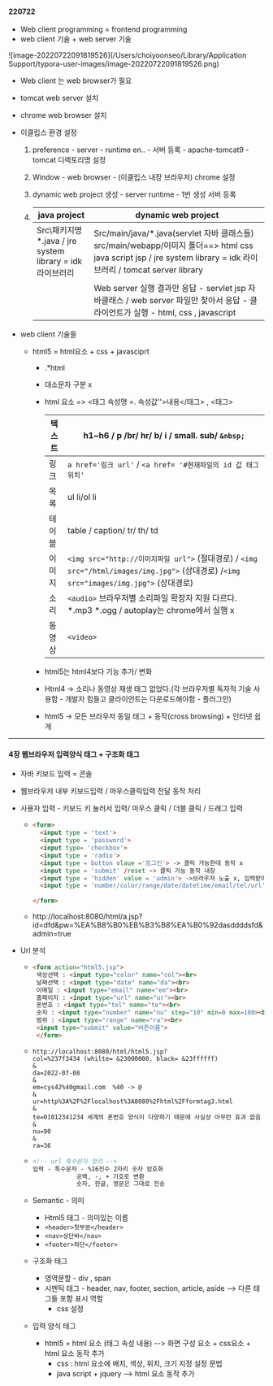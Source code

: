 #### 220722

- Web client programming = frontend programming
- web client 기술 + web server 기술

![image-20220722091819526](/Users/choiyoonseo/Library/Application Support/typora-user-images/image-20220722091819526.png)

- Web client 는 web browser가 필요

- tomcat web server 설치

- chrome web browser 설치

- 이클립스 환경 설정

  1. preference - server - runtime en.. - 서버 등록 - apache-tomcat9 - tomcat 디렉토리명 설정

  2. Window - web browser - (이클립스 내장 브라우저) chrome 설정

  3. dynamic web project 생성 - server runtime - 1번 생성 서버 등록

  4. | java project                                              | dynamic web project                                          |
     | --------------------------------------------------------- | ------------------------------------------------------------ |
     | Src\패키지명\*.java / jre system library = idk 라이브러리 | Src/main/java/*.java(servlet 자바 클래스들)  src/main/webapp/이미지 폴더==>  html css java script jsp                                            / jre system library = idk 라이브러리 / tomcat server library |
     |                                                           | Web server 실행 결과만 응답 - servlet jsp 자바클래스 / web server 파일만 찾아서 응답 - 클라이언트가 실행 - html, css , javascript |

- web client 기술들

  - html5 = html요소 + css + javasciprt

    - .*html

    - 대소문자 구분 x

    - html 요소 => <태그 속성명 =. 속성값''>내용</태그> , <태그>

      | 텍스트 | h1~h6 / p /br/ hr/ b/ i / small. sub/ `&nbsp;`               |
      | ------ | ------------------------------------------------------------ |
      | 링크   | `a href='링크 url'` / `<a href= '#현재파일의 id 값 태그 위치'` |
      | 목록   | ul li/ol li                                                  |
      | 테이블 | table / caption/ tr/ th/ td                                  |
      | 이미지 | `<img src="http://이미지파일 url">` (절대경로) / `<img src="/html/images/img.jpg">` (상대경로) /`<img src="images/img.jpg">` (상대경로) |
      | 소리   | `<audio>` 브라우저별 소리파일 확장자 지원 다르다. *.mp3 *.ogg / autoplay는 chrome에서 실행 x |
      | 동영상 | `<video>`                                                    |

      

    - html5는 html4보다 기능 추가/ 변화

    - Html4 -> 소리나 동영상 재생 태그 없었다.(각 브라우저별 독자적 기술 사용함 - 개발자 힘들고 클라이언트는 다운로드해야함 - 플러그인)

    - html5 -> 모든 브라우저 동일 태그 + 동작(cross browsing) + 인터넷 쉽게

---

#### 4장 웹브라우저 입력양식 태그 + 구조화 태그

- 자바 키보드 입력 = 콘솔

- 웹브라우저 내부 키보드입력 / 마우스클릭입력 전달 동작 처리

- 사용자 입력 - 키보드 키 눌러서 입력/ 마우스 클릭 / 더블 클릭 / 드래그 입력

  - ```html
    <form>
      <input type = 'text'>
      <input type = 'password'>
      <input type= 'checkbox'>
      <input type = 'radio'>
      <input type = button vlaue ='로그인'> -> 클릭 가능한데 동작 x
      <input type = 'submit' /reset -> 클릭 가능 동작 내장
      <input type = 'hidden' value = 'admin'> ->브라우저 노출 x, 입력받아서 서버 다른 파일 전송 (숨김 전송)
      <input type = 'number/color/range/date/datetime/email/tel/url'>
             
    </form>
    ```

  - http://localhost:8080/html/a.jsp?id=dfd&pw=%EA%B8%B0%EB%B3%B8%EA%B0%92dasddddsfd&admin=true

- Url 분석

  - ```html
    <form action="html5.jsp">
     색상선택 : <input type="color" name="col"><br>
     날짜선택 : <input type="date" name="da"><br>
     이메일 : <input type="email" name="em"><br>
     홈페이지 : <input type="url" name="ur"><br>
     폰번호 : <input type="tel" name="te"><br>
     숫자 : <input type="number" name="nu" step="10" min=0 max=100><br>
     범위 : <input type="range" name="ra"><br>
     <input type="submit" value="버튼이름">
     </form>
    ```

  - ```te
    http://localhost:8080/html/html5.jsp?
    col=%237f3434 (whilte= &23000000, black= &23ffffff)
    &
    da=2022-07-08
    &
    em=cys42%40gmail.com  %40 -> @ 
    &
    ur=http%3A%2F%2Flocalhost%3A8080%2Fhtml%2Fformtag3.html
    &
    te=01012341234 세계의 폰번호 양식이 다양하기 때문에 사실상 아무런 효과 없음 
    &
    nu=90
    &
    ra=36
    ```

  - ```html
    <!-- url 특수문자 정리 -->
    입력 - 특수문자 - %16진수 2자리 숫자 암호화
    			공백, -, + 기호로 변환
    			숫자, 한글, 영문은 그대로 전송 
    ```

  - Semantic - 의미

    - Html5 태그 - 의미있는 이름
    - `<header>첫부분</header>`
    - `<nav>상단바</nav>`
    - `<footer>하단</footer>`

  - 구조화 태그

    - 영역분할 - div , span
    - 시멘틱 태그 - header, nav, footer, section, article, aside --> 다른 태그들 포함 표시 역할 
      - css 설정 

  - 입력 양식 태그
    - html5 = html 요소 (태그 속성 내용) --> 화면 구성 요소 + css요소 + html 요소 동작 추가 
      - css : html 요소에 배치, 색상, 위치, 크기 지정 설정 문법 
      - java script + jquery --> html 요소 동작 추가 